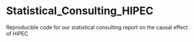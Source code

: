# Statistical_Consulting_HIPEC
Reproducible code for our statistical consulting report on the causal effect of HIPEC
